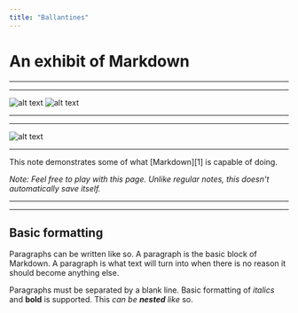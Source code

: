 ```yaml
---
title: "Ballantines"
---
```

# An exhibit of Markdown

---
---

![alt text](header.jpg "Logo Title Text 1")
![alt text](header2.png "Logo Title Text 1")

---
---

![alt text](header.jpg "Logo Title Text 1")

---

This note demonstrates some of what [Markdown][1] is capable of doing.

*Note: Feel free to play with this page. Unlike regular notes, this doesn&#39;t automatically save itself.*

---
---

## Basic formatting

Paragraphs can be written like so. A paragraph is the basic block of Markdown. A paragraph is what text will turn into when there is no reason it should become anything else.

Paragraphs must be separated by a blank line. Basic formatting of *italics* and **bold** is supported. This *can be **nested** like* so.
